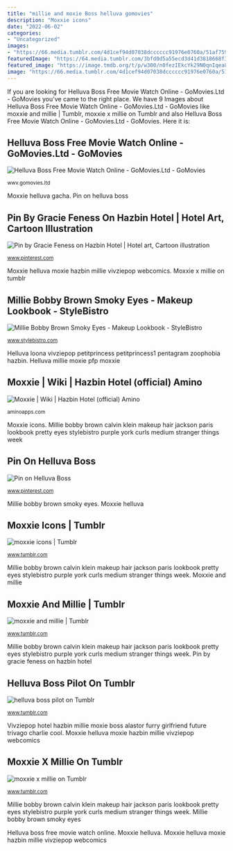 ```yaml
---
title: "millie and moxie Boss helluva gomovies"
description: "Moxxie icons"
date: "2022-06-02"
categories:
- "Uncategorized"
images:
- "https://66.media.tumblr.com/4d1cef94d07038dcccccc91976e0760a/51af759436ba012b-2b/s500x750/73ad9566f3d67d8313d32c4521c3daed8d2b2ccd.png"
featuredImage: "https://64.media.tumblr.com/3bfd0d5a55ecd3d41d3818668f3f6f16/09d5c9e96e108c18-be/s640x960/176bf5d12bb6757d1b23876d9b7d6ea7c22486d5.jpg"
featured_image: "https://image.tmdb.org/t/p/w300/n0fezIEkcYk29N0qnIqea8SZucF.jpg"
image: "https://66.media.tumblr.com/4d1cef94d07038dcccccc91976e0760a/51af759436ba012b-2b/s500x750/73ad9566f3d67d8313d32c4521c3daed8d2b2ccd.png"
---
```


If you are looking for Helluva Boss Free Movie Watch Online - GoMovies.Ltd - GoMovies you've came to the right place. We have 9 Images about Helluva Boss Free Movie Watch Online - GoMovies.Ltd - GoMovies like moxxie and millie | Tumblr, moxxie x millie on Tumblr and also Helluva Boss Free Movie Watch Online - GoMovies.Ltd - GoMovies. Here it is:

## Helluva Boss Free Movie Watch Online - GoMovies.Ltd - GoMovies

![Helluva Boss Free Movie Watch Online - GoMovies.Ltd - GoMovies](https://image.tmdb.org/t/p/w300/n0fezIEkcYk29N0qnIqea8SZucF.jpg "Moxxie helluva gacha")

<small>wwv.gomovies.ltd</small>

Moxxie helluva gacha. Pin on helluva boss

## Pin By Gracie Feness On Hazbin Hotel | Hotel Art, Cartoon Illustration

![Pin by Gracie Feness on Hazbin Hotel | Hotel art, Cartoon illustration](https://i.pinimg.com/736x/6a/90/9c/6a909c9d6bea07679029d82a426ea8ba.jpg "Boss helluva gomovies")

<small>www.pinterest.com</small>

Moxxie helluva moxie hazbin millie vivziepop webcomics. Moxxie x millie on tumblr

## Millie Bobby Brown Smoky Eyes - Makeup Lookbook - StyleBistro

![Millie Bobby Brown Smoky Eyes - Makeup Lookbook - StyleBistro](http://www2.pictures.stylebistro.com/gi/Millie+Bobby+Brown+Makeup+Smoky+Eyes+WCOW5mH-zT9x.jpg "Moxxie helluva")

<small>www.stylebistro.com</small>

Helluva loona vivziepop petitprincess petitprincess1 pentagram zoophobia hazbin. Helluva millie moxie pfp moxxie

## Moxxie | Wiki | Hazbin Hotel (official) Amino

![Moxxie | Wiki | Hazbin Hotel (official) Amino](http://pm1.narvii.com/7413/28ba74316c9f389bd8096ba22a258f7cdb5e4156r1-450-424v2_uhq.jpg "Millie bobby brown calvin klein makeup hair jackson paris lookbook pretty eyes stylebistro purple york curls medium stranger things week")

<small>aminoapps.com</small>

Moxxie icons. Millie bobby brown calvin klein makeup hair jackson paris lookbook pretty eyes stylebistro purple york curls medium stranger things week

## Pin On Helluva Boss

![Pin on Helluva Boss](https://i.pinimg.com/736x/1c/0e/23/1c0e237a0bf1aaf6978f4b07b64b9c3f.jpg "Moxxie helluva moxie hazbin millie vivziepop webcomics")

<small>www.pinterest.com</small>

Millie bobby brown smoky eyes. Moxxie helluva

## Moxxie Icons | Tumblr

![moxxie icons | Tumblr](https://66.media.tumblr.com/512c3078029a25e42d4de66b4d0413c8/d0cab4fd4e7c9813-3b/s640x960/ff616853b18fdc67ddb33a75bf0ab114405cce7c.jpg "Millie bobby brown calvin klein makeup hair jackson paris lookbook pretty eyes stylebistro purple york curls medium stranger things week")

<small>www.tumblr.com</small>

Millie bobby brown calvin klein makeup hair jackson paris lookbook pretty eyes stylebistro purple york curls medium stranger things week. Moxxie and millie

## Moxxie And Millie | Tumblr

![moxxie and millie | Tumblr](https://66.media.tumblr.com/4d1cef94d07038dcccccc91976e0760a/51af759436ba012b-2b/s500x750/73ad9566f3d67d8313d32c4521c3daed8d2b2ccd.png "Moxxie helluva gacha")

<small>www.tumblr.com</small>

Millie bobby brown calvin klein makeup hair jackson paris lookbook pretty eyes stylebistro purple york curls medium stranger things week. Pin by gracie feness on hazbin hotel

## Helluva Boss Pilot On Tumblr

![helluva boss pilot on Tumblr](https://64.media.tumblr.com/3bfd0d5a55ecd3d41d3818668f3f6f16/09d5c9e96e108c18-be/s640x960/176bf5d12bb6757d1b23876d9b7d6ea7c22486d5.jpg "Moxxie x millie on tumblr")

<small>www.tumblr.com</small>

Vivziepop hotel hazbin millie moxie boss alastor furry girlfriend future trivago charlie cool. Moxxie helluva moxie hazbin millie vivziepop webcomics

## Moxxie X Millie On Tumblr

![moxxie x millie on Tumblr](https://64.media.tumblr.com/0831a90f9a093500c50c760fd29a7a11/c3950679d002ecdb-d3/s540x810/5aa4bf7f01f7f7c8cd68a3feb843bfcd5034485a.jpg "Moxxie helluva")

<small>www.tumblr.com</small>

Millie bobby brown calvin klein makeup hair jackson paris lookbook pretty eyes stylebistro purple york curls medium stranger things week. Millie bobby brown smoky eyes

Helluva boss free movie watch online. Moxxie helluva. Moxxie helluva moxie hazbin millie vivziepop webcomics
